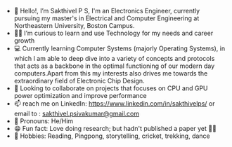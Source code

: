 - 👋 Hello!, I’m Sakthivel P S, I'm an Electronics Engineer, currently pursuing my master's in Electrical and Computer Engineering at Northeastern University, Boston Campus.
- 🕵️‍♂️ I’m curious to learn and use Technology for my needs and career growth
- 💻 Currently learning Computer Systems (majorly Operating Systems), in which I am able to deep dive into a variety of concepts and protocols that acts as a backbone in the optimal functioning of our modern day computers.Apart from this my interests also drives me towards the extraordinary field of Electronic Chip Design.
- 🤝 Looking to collaborate on projects that focuses on CPU and GPU power optimization and improve performance
- 📫 reach me on LinkedIn: https://www.linkedin.com/in/sakthivelps/  or email to : sakthivel.psivakumar@gmail.com
- 🧍 Pronouns: He/Him
- 😁 Fun fact: Love doing research; but hadn't published a paper yet 🏃‍➡️
- 🛝 Hobbies: Reading, Pingpong, storytelling, cricket, trekking, dance 

<!---
Sakthi-PS7/Sakthi-PS7 is a ✨ special ✨ repository because its `README.md` (this file) appears on your GitHub profile.
You can click the Preview link to take a look at your changes.
--->
